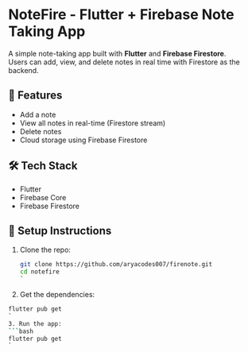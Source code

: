 # NoteFire - Flutter + Firebase Note Taking App

A simple note-taking app built with **Flutter** and **Firebase Firestore**.  
Users can add, view, and delete notes in real time with Firestore as the backend.

## 🚀 Features
- Add a note 
- View all notes in real-time (Firestore stream)
- Delete notes
- Cloud storage using Firebase Firestore

## 🛠️ Tech Stack
- Flutter
- Firebase Core
- Firebase Firestore

## 🔧 Setup Instructions
1. Clone the repo:
   ```bash
   git clone https://github.com/aryacodes007/firenote.git
   cd notefire
   `
2. Get the dependencies:
  ```bash
  flutter pub get
  `
3. Run the app:
  ```bash
  flutter pub get
  `